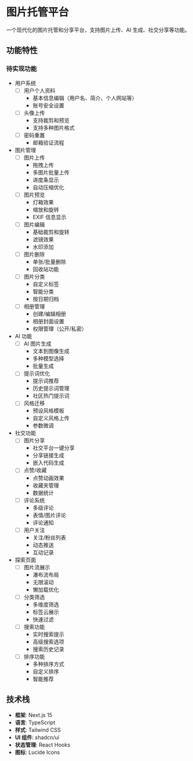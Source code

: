 # 图片托管平台

一个现代化的图片托管和分享平台，支持图片上传、AI 生成、社交分享等功能。

## 功能特性

### 待实现功能

- 用户系统
    - [ ] 用户个人资料
        - 基本信息编辑（用户名、简介、个人网站等）
        - 账号安全设置
    - [ ] 头像上传
        - 支持裁剪和预览
        - 支持多种图片格式
    - [ ] 密码重置
        - 邮箱验证流程

- 图片管理
    - [ ] 图片上传
        - 拖拽上传
        - 多图片批量上传
        - 进度条显示
        - 自动压缩优化
    - [ ] 图片预览
        - 灯箱效果
        - 缩放和旋转
        - EXIF 信息显示
    - [ ] 图片编辑
        - 基础裁剪和旋转
        - 滤镜效果
        - 水印添加
    - [ ] 图片删除
        - 单张/批量删除
        - 回收站功能
    - [ ] 图片分类
        - 自定义标签
        - 智能分类
        - 按日期归档
    - [ ] 相册管理
        - 创建/编辑相册
        - 相册封面设置
        - 权限管理（公开/私密）

- AI 功能
    - [ ] AI 图片生成
        - 文本到图像生成
        - 多种模型选择
        - 批量生成
    - [ ] 提示词优化
        - 提示词推荐
        - 历史提示词管理
        - 社区热门提示词
    - [ ] 风格迁移
        - 预设风格模板
        - 自定义风格上传
        - 参数微调

- 社交功能
    - [ ] 图片分享
        - 社交平台一键分享
        - 分享链接生成
        - 嵌入代码生成
    - [ ] 点赞/收藏
        - 点赞动画效果
        - 收藏夹管理
        - 数据统计
    - [ ] 评论系统
        - 多级评论
        - 表情/图片评论
        - 评论通知
    - [ ] 用户关注
        - 关注/粉丝列表
        - 动态推送
        - 互动记录

- 探索页面
    - [ ] 图片流展示
        - 瀑布流布局
        - 无限滚动
        - 懒加载优化
    - [ ] 分类筛选
        - 多维度筛选
        - 标签云展示
        - 快速过滤
    - [ ] 搜索功能
        - 实时搜索提示
        - 高级搜索选项
        - 搜索历史记录
    - [ ] 排序功能
        - 多种排序方式
        - 自定义排序
        - 智能推荐

## 技术栈

- **框架**: Next.js 15
- **语言**: TypeScript
- **样式**: Tailwind CSS
- **UI 组件**: shadcn/ui
- **状态管理**: React Hooks
- **图标**: Lucide Icons
